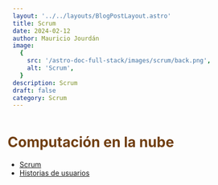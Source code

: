 ```yaml
---
layout: '../../layouts/BlogPostLayout.astro'
title: Scrum
date: 2024-02-12
author: Mauricio Jourdán
image:
  {
    src: '/astro-doc-full-stack/images/scrum/back.png',
    alt: 'Scrum',
  }
description: Scrum
draft: false
category: Scrum
---
```


# Computación en la nube

- [Scrum](/astro-doc-full-stack/blog/scrum/scrum)
- [Historias de usuarios](/astro-doc-full-stack/blog/scrum/hu)

<style>
  h1 { color: #713f12; }
  h2 { color: #2563eb; }
  h3 { color: #a855f7; }
  img {
    width: 100%;
    height: 100%;
    object-fit: cover;
  }
  img[alt="Nest Inyección de dependencias."] {
  max-width:  400px;
  margin: 0 auto;
  display: block;
  }
  pre {
    padding: 10px;
  }
</style>

